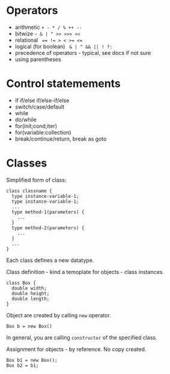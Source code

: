 # Operators

* arithmetic ```+ - * / % ++ --```
* bitwize ```~ & | ^ >> >>> <<```
* relational ``` == != > < >= <=```
* logical (for boolean) ``` & | ^ && || ! ?:```
* precedence of operators - typical, see docs if not sure
* using parentheses

# Control statemements

* if if/else if/else-if/else
* switch/case/default
* while
* do/while
* for(init;cond;iter)
* for(variable:collection)
* break/continue/return, break as goto

# Classes

Simplified form of class:

```
class classname {
  type instance-variable-1;
  type instance-variable-1;
  ...
  type method-1(parameters) {
    ...
  }
  type method-2(parameters) {
    ...
  }
  ...
}
```

Each class defines a new datatype.

Class definition - kind a temoplate for objects - class instances.

```
class Box {
  double width;
  double height;
  double length;
}
```

Object are created by calling ```new``` operator.

```
Box b = new Box()
```

In general, you are calling ```constructor``` of the specified class.

Assignment for objects - by reference. No copy created.

```
Box b1 = new Box();
Box b2 = b1;
```

